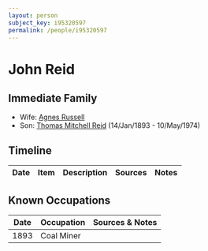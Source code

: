 ```yaml
---
layout: person
subject_key: i95320597
permalink: /people/i95320597
---
```


# John Reid

## Immediate Family

* Wife: [Agnes Russell](./@37924612@-agnes-russell-b-d.md)
* Son: [Thomas Mitchell Reid](./@2617088@-thomas-mitchell-reid-b1893-1-14-d1974-5-10.md) (14/Jan/1893 - 10/May/1974)

## Timeline

Date | Item | Description | Sources | Notes
---|---|---|---|---

## Known Occupations

Date | Occupation | Sources & Notes
---|---|---
1893 | Coal Miner | 

